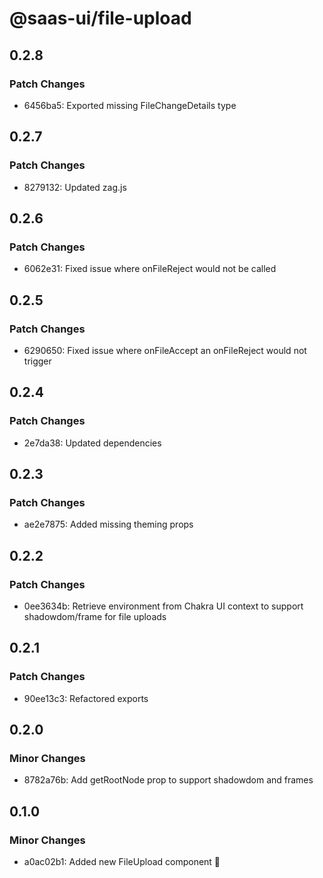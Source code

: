 # @saas-ui/file-upload

## 0.2.8

### Patch Changes

- 6456ba5: Exported missing FileChangeDetails type

## 0.2.7

### Patch Changes

- 8279132: Updated zag.js

## 0.2.6

### Patch Changes

- 6062e31: Fixed issue where onFileReject would not be called

## 0.2.5

### Patch Changes

- 6290650: Fixed issue where onFileAccept an onFileReject would not trigger

## 0.2.4

### Patch Changes

- 2e7da38: Updated dependencies

## 0.2.3

### Patch Changes

- ae2e7875: Added missing theming props

## 0.2.2

### Patch Changes

- 0ee3634b: Retrieve environment from Chakra UI context to support shadowdom/frame for file uploads

## 0.2.1

### Patch Changes

- 90ee13c3: Refactored exports

## 0.2.0

### Minor Changes

- 8782a76b: Add getRootNode prop to support shadowdom and frames

## 0.1.0

### Minor Changes

- a0ac02b1: Added new FileUpload component 🥳
